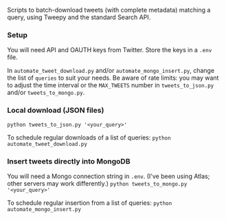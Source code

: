 Scripts to batch-download tweets (with complete metadata) matching a query, using Tweepy and the standard Search API.

### Setup
You will need API and OAUTH keys from Twitter. Store the keys in a `.env` file.

In `automate_tweet_download.py` and/or `automate_mongo_insert.py`, change the list of `queries` to suit your needs.
Be aware of rate limits: you may want to adjust the time interval or the `MAX_TWEETS` number in `tweets_to_json.py` and/or `tweets_to_mongo.py`.

### Local download (JSON files)
`python tweets_to_json.py '<your_query>'`

To schedule regular downloads of a list of queries:
`python automate_tweet_download.py`

### Insert tweets directly into MongoDB
You will need a Mongo connection string in `.env`. (I've been using Atlas; other servers may work differently.)
`python tweets_to_mongo.py '<your_query>'`

To schedule regular insertion from a list of queries:
`python automate_mongo_insert.py`
